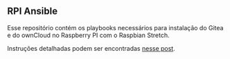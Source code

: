 ## RPI Ansible

Esse repositório contém os playbooks necessários para instalação do Gitea e do ownCloud no Raspberry PI com o Raspbian Stretch.

Instruções detalhadas podem ser encontradas [nesse post](https://igorolivei.github.io/posts/2019/06/criando-um-servidor-de-arquivos-e-git-com-raspberry-e-ansible/).
